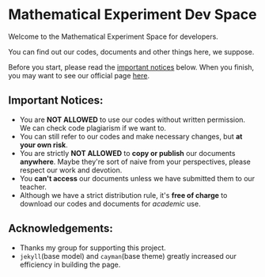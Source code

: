 # Mathematical Experiment Dev Space

Welcome to the Mathematical Experiment Space for developers. 

You can find out our codes, documents and other things here, we suppose.

Before you start, please read the [important notices](#important-notices) below. When you finish, you may want to see our official page [here](https://t0nyx1ang.github.io/Mathematical-Experiment).

## Important Notices:
* You are **NOT ALLOWED** to use our codes without written permission. We can check code plagiarism if we want to.
* You can still refer to our codes and make necessary changes, but **at your own risk**.
* You are strictly **NOT ALLOWED** to **copy or publish** our documents **anywhere**. Maybe they're sort of naive from your perspectives, please respect our work and devotion.
* You **can't access** our documents unless we have submitted them to our teacher.
* Although we have a strict distribution rule, it's **free of charge** to download our codes and documents for *academic* use.

## Acknowledgements:
* Thanks my group for supporting this project.
* `jekyll`(base model) and `cayman`(base theme) greatly increased our efficiency in building the page.
